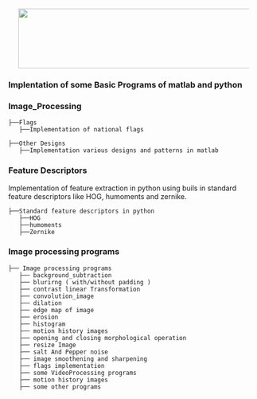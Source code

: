 <div align="center" style="margin: 20px">
  <img src="https://www.utia.cas.cz/files/ZoiLogo.png" height="120" width="600">
</div>

### <p>Implentation of some Basic Programs of matlab and python </p>

### Image_Processing

```
├──Flags
   ├──Implementation of national flags   
```
```
├──Other Designs
   ├──Implementation various designs and patterns in matlab
```

### Feature Descriptors
Implementation of feature extraction in python using buils in standard feature descriptors like HOG, humoments and
zernike.
```
├──Standard feature descriptors in python
   ├──HOG
   ├──humoments
   ├──Zernike
```
### Image processing programs
```
├── Image processing programs
   ├── background_subtraction
   ├── blurirng ( with/without padding )
   ├── contrast linear Transformation
   ├── convolution_image
   ├── dilation
   ├── edge map of image
   ├── erosion
   ├── histogram
   ├── motion history images
   ├── opening and closing morphological operation
   ├── resize Image
   ├── salt And Pepper noise
   ├── image smoothening and sharpening
   ├── flags implementation
   ├── some VideoProcessing programs
   ├── motion history images
   ├── some other programs
```
